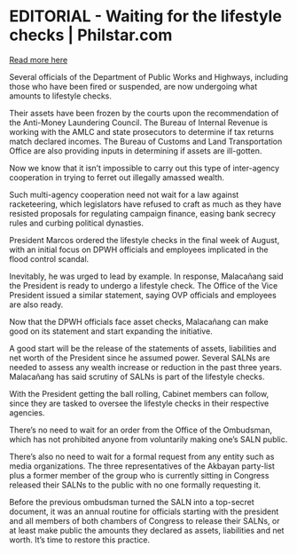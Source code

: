 # EDITORIAL - Waiting for the lifestyle checks | Philstar.com

[Read more here](https://www.philstar.com/opinion/2025/10/03/2477094/editorial-waiting-lifestyle-checks)

Several officials of the Department of Public Works and Highways, including those who have been fired or suspended, are now undergoing what amounts to lifestyle checks.

Their assets have been frozen by the courts upon the recommendation of the Anti-Money Laundering Council. The Bureau of Internal Revenue is working with the AMLC and state prosecutors to determine if tax returns match declared incomes. The Bureau of Customs and Land Transportation Office are also providing inputs in determining if assets are ill-gotten.

Now we know that it isn’t impossible to carry out this type of inter-agency cooperation in trying to ferret out illegally amassed wealth.

Such multi-agency cooperation need not wait for a law against racketeering, which legislators have refused to craft as much as they have resisted proposals for regulating campaign finance, easing bank secrecy rules and curbing political dynasties.

President Marcos ordered the lifestyle checks in the final week of August, with an initial focus on DPWH officials and employees implicated in the flood control scandal.

Inevitably, he was urged to lead by example. In response, Malacañang said the President is ready to undergo a lifestyle check. The Office of the Vice President issued a similar statement, saying OVP officials and employees are also ready.

Now that the DPWH officials face asset checks, Malacañang can make good on its statement and start expanding the initiative.

A good start will be the release of the statements of assets, liabilities and net worth of the President since he assumed power. Several SALNs are needed to assess any wealth increase or reduction in the past three years. Malacañang has said scrutiny of SALNs is part of the lifestyle checks.

With the President getting the ball rolling, Cabinet members can follow, since they are tasked to oversee the lifestyle checks in their respective agencies.

There’s no need to wait for an order from the Office of the Ombudsman, which has not prohibited anyone from voluntarily making one’s SALN public.

There’s also no need to wait for a formal request from any entity such as media organizations. The three representatives of the Akbayan party-list plus a former member of the group who is currently sitting in Congress released their SALNs to the public with no one formally requesting it.

Before the previous ombudsman turned the SALN into a top-secret document, it was an annual routine for officials starting with the president and all members of both chambers of Congress to release their SALNs, or at least make public the amounts they declared as assets, liabilities and net worth. It’s time to restore this practice.